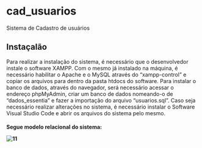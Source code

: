 # cad_usuarios
Sistema de Cadastro de usuários

<h2>Instaçalão</h2>
Para realizar 
a instalação do sistema, é necessário que o desenvolvedor instale o software XAMPP. Com o mesmo já instalado na máquina, é necessário habilitar o Apache e o MySQL através do “xampp-control” e copiar os arquivos para dentro da pasta htdocs do software. Para instalar o banco de dados, através do navegador, será necessário acessar o endereço phpMyAdmin, criar um banco de dados nomeando-o de “dados_essentia” e fazer a importação do arquivo “usuarios.sql”.
Caso seja necessário realizar alterações no sistema, é necessário instalar o Software Visual Studio Code e abrir os arquivos do sistema pelo mesmo.

<h4>Segue modelo relacional do sistema:</4><br>

![11](https://user-images.githubusercontent.com/43298622/147722496-93d631cf-2194-484d-aa72-78d6dd3b8b4a.png)
